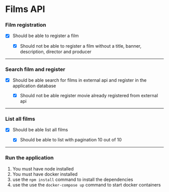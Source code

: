 # Films API

### **Film registration**

- [x] Should be able to register a film

  - [x] Should not be able to register a film without a title, banner, description, director and producer

---

### **Search film and register**

- [x] Should be able search for films in external api and register in the application database

  - [x] Should not be able register movie already registered from external api

---

### **List all films**

- [x] Should be able list all films

  - [x] Should be able to list with pagination 10 out of 10

---

### **Run the application**

1. You must have node installed
2. You must have docker installed
3. use the `npm install` command to install the dependencies
4. use the use the `docker-compose up` command to start docker containers
